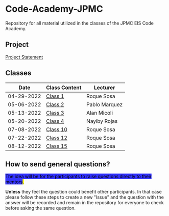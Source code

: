 # Code-Academy-JPMC
Repository for all material utilized in the classes of the JPMC EIS Code Academy.

## Project
[Project Statement](project/problem-statement.txt)

## Classes
| Date          | Class Content                            | Lecturer       |
| ------------- | ---------------------------------------- | -------------- |
|  04-29-2022   | [Class 1](/classes/class-1/README.md)    | Roque Sosa     |
|  05-06-2022    | [Class 2](/classes/class-2/README.md)    | Pablo Marquez  |
|  05-13-2022    | [Class 3](/classes/class-3/README.md)    | Alan Micoli    |
|  05-20-2022   | [Class 4](/classes/class-4/README.md)    | Nayiby Rojas   |
|  07-08-2022   | [Class 10](/classes/class-10-12/README.md)    | Roque Sosa   |
|  07-22-2022   | [Class 12](/classes/class-10-12/README.md)    | Roque Sosa   |
|  08-12-2022   | [Class 15](/classes/class-10-12/README.md)    | Roque Sosa   |

## How to send general questions?
<mark style="background-color:#3333FF">The idea will be for the participants to raise questions directly to their mentors<mark>.

**Unless** they feel the question could benefit other participants. In that case please follow these steps to create a new "Issue" and the question with the answer will be recorded and remain in the repository for everyone to check before asking the same question.
